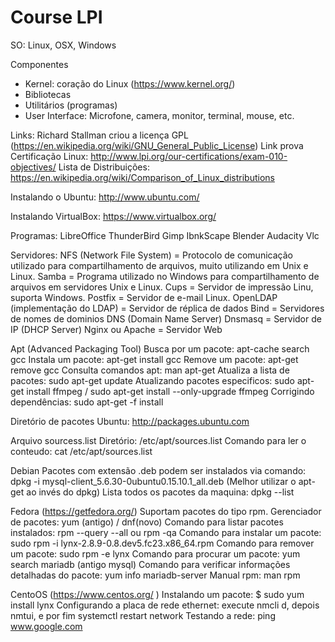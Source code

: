 # Course LPI 

SO: Linux, OSX, Windows

Componentes
- Kernel: coração do Linux (https://www.kernel.org/)
- Bibliotecas
- Utilitários (programas)
- User Interface: Microfone, camera, monitor, terminal, mouse, etc.


Links: 
Richard Stallman criou a licença GPL (https://en.wikipedia.org/wiki/GNU_General_Public_License)
Link prova Certificação Linux: http://www.lpi.org/our-certifications/exam-010-objectives/
Lista de Distribuições: https://en.wikipedia.org/wiki/Comparison_of_Linux_distributions

Instalando o Ubuntu:
http://www.ubuntu.com/

Instalando VirtualBox:
https://www.virtualbox.org/


Programas:
LibreOffice
ThunderBird
Gimp
IbnkScape
Blender
Audacity
Vlc

Servidores:
NFS (Network File System) = Protocolo de comunicação utilizado para compartilhamento de arquivos, muito
utilizando em Unix e Linux.
Samba = Programa utilizado no Windows para compartilhamento de arquivos em servidores Unix e Linux.
Cups = Servidor de impressão Linu, suporta Windows.
Postfix = Servidor de e-mail Linux.
OpenLDAP (implementação do LDAP) = Servidor de réplica de dados
Bind = Servidores de nomes de dominios DNS (Domain Name Server)
Dnsmasq = Servidor de IP (DHCP Server)
Nginx ou Apache = Servidor Web

Apt (Advanced Packaging Tool)
Busca por um pacote: apt-cache search gcc
Instala um pacote: apt-get install gcc
Remove um pacote: apt-get remove gcc
Consulta comandos apt: man apt-get
Atualiza a lista de pacotes: sudo apt-get update
Atualizando pacotes especificos: sudo apt-get install ffmpeg / sudo apt-get install --only-upgrade ffmpeg 
Corrigindo dependências: sudo apt-get -f install

Diretório de pacotes Ubuntu: http://packages.ubuntu.com

Arquivo sourcess.list
Diretório: /etc/apt/sources.list
Comando para ler o conteudo: cat /etc/apt/sources.list

Debian
Pacotes com extensão .deb podem ser instalados via comando: 
dpkg -i mysql-client_5.6.30-0ubuntu0.15.10.1_all.deb (Melhor utilizar o apt-get ao invés do dpkg)
Lista todos os pacotes da maquina: dpkg --list

Fedora (https://getfedora.org/)
Suportam pacotes do tipo rpm.
Gerenciador de pacotes: yum (antigo) / dnf(novo)
Comando para listar pacotes instalados: rpm --query --all ou rpm -qa
Comando para instalar um pacote: sudo rpm -i lynx-2.8.9-0.8.dev5.fc23.x86_64.rpm
Comando para remover um pacote: sudo rpm -e lynx
Comando para procurar um pacote: yum search mariadb (antigo mysql)
Comando para verificar informações detalhadas do pacote: yum info mariadb-server
Manual rpm: man rpm


CentoOS (https://www.centos.org/ )
Instalando um pacote: $ sudo yum install lynx
Configurando a placa de rede ethernet: execute nmcli d, depois nmtui, e por fim systemctl restart network
Testando a rede: ping www.google.com






